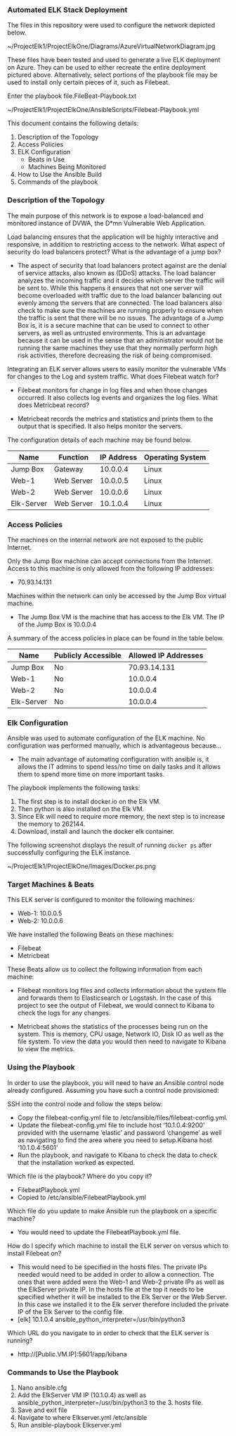 ### Automated ELK Stack Deployment

The files in this repository were used to configure the network depicted below.

~/ProjectElk1/ProjectElkOne/Diagrams/AzureVirtualNetworkDiagram.jpg

These files have been tested and used to generate a live ELK deployment on Azure. They can be used to either recreate the entire deployment pictured above. Alternatively, select portions of the playbook file may be used to install only certain pieces of it, such as Filebeat.

Enter the playbook file.FileBeat-Playbook.txt

~/ProjectElk1/ProjectElkOne/AnsibleScripts/Filebeat-Playbook.yml

This document contains the following details:

1. Description of the Topology
2. Access Policies
3. ELK Configuration
   - Beats in Use 
   - Machines Being Monitored
4. How to Use the Ansible Build
5. Commands of the playbook


### Description of the Topology

The main purpose of this network is to expose a load-balanced and monitored instance of DVWA, the D*mn Vulnerable Web Application.

Load balancing ensures that the application will be highly interactive and responsive, in addition to restricting access to the network. What aspect of security do load balancers protect? What is the advantage of a jump box?

- The aspect of security that load balancers protect against are the denial of service attacks, also known as (DDoS) attacks. The load balancer analyzes the incoming traffic and it decides which server the traffic will be sent to. While this happens it ensures that not one server will become overloaded with traffic due to the load balancer balancing out evenly among the servers that are connected. The load balancers also check to make sure the machines are running properly to ensure when the traffic is sent that there will be no issues. The advantage of a Jump Box is, it is a secure machine that can be used to connect to other servers, as well as untrusted environments. This is an advantage because it can be used in the sense that an administrator would not be running the same machines they use that they normally perform high risk activities, therefore decreasing the risk of being compromised. 

Integrating an ELK server allows users to easily monitor the vulnerable VMs for changes to the Log and system traffic.
What does Filebeat watch for?

- Filebeat monitors for change in log files and when those changes occurred. It also collects log events and organizes the log files. 
What does Metricbeat record? 

- Metricbeat records the metrics and statistics and prints them to the output that is specified. It also helps monitor the servers.  

The configuration details of each machine may be found below.



| Name       | Function    | IP Address | Operating System |
|------------|-------------|------------|------------------|
| Jump Box   | Gateway     | 10.0.0.4   | Linux            |
| Web-1      | Web Server  | 10.0.0.5   | Linux            |
| Web-2      | Web Server  | 10.0.0.6   | Linux            |
| Elk-Server | Web Server  | 10.1.0.4   | Linux            |



### Access Policies

The machines on the internal network are not exposed to the public Internet. 

Only the Jump Box machine can accept connections from the Internet. Access to this machine is only allowed from the following IP addresses:

 - 70.93.14.131

Machines within the network can only be accessed by the Jump Box virtual machine.

- The Jump Box VM is the machine that has access to the Elk VM. The IP of the Jump Box is 10.0.0.4


A summary of the access policies in place can be found in the table below.


| Name       | Publicly Accessible | Allowed IP Addresses |
|------------|---------------------|----------------------|
| Jump Box   | No                  | 70.93.14.131         |
| Web-1      | No                  | 10.0.0.4             |
| Web-2      | No                  | 10.0.0.4             |
| Elk-Server | No                  | 10.0.0.4             |




### Elk Configuration

Ansible was used to automate configuration of the ELK machine. No configuration was performed manually, which is advantageous because...

- The main advantage of automating configuration with ansible is, it allows the IT admins to spend less/no time on daily tasks and it allows them to spend more time on more important tasks. 

The playbook implements the following tasks:

1. The first step is to install docker.io on the Elk VM. 
2. Then python is also installed on the Elk VM.
3. Since Elk will need to require more memory, the next step is to increase the memory to 262144.
4. Download, install and launch the docker elk container. 


The following screenshot displays the result of running `docker ps` after successfully configuring the ELK instance.

~/ProjectElk1/ProjectElkOne/Images/Docker.ps.png 

### Target Machines & Beats

This ELK server is configured to monitor the following machines:

- Web-1: 10.0.0.5
- Web-2: 10.0.0.6

We have installed the following Beats on these machines:

- Filebeat
- Metricbeat

These Beats allow us to collect the following information from each machine:

- Filebeat monitors log files and collects information about the system file and forwards them to Elasticsearch or Logstash. In the case of this project to see the output of Filebeat, we would connect to Kibana to check the logs for any changes. 

- Metricbeat shows the statistics of the processes being run on the system. This is memory, CPU usage, Network IO, Disk IO as well as the file system. To view the data you would then need to navigate to Kibana to view the metrics. 


### Using the Playbook

In order to use the playbook, you will need to have an Ansible control node already configured. Assuming you have such a control node provisioned: 

SSH into the control node and follow the steps below:

- Copy the filebeat-config.yml file to /etc/ansible/files/filebeat-config.yml.
- Update the filebeat-config.yml file to include host ‘10.1.0.4:9200’ provided with the username ‘elastic’ and password ‘changeme’ as well as navigating to find the area where you need to setup.Kibana host ‘10.1.0.4:5601’
- Run the playbook, and navigate to Kibana to check the data to check that the installation worked as expected.

Which file is the playbook? Where do you copy it?

- FilebeatPlaybook.yml 
- Copied to /etc/ansible/FilebeatPlaybook.yml 

Which file do you update to make Ansible run the playbook on a specific machine?

- You would need to update the FilebeatPlaybook.yml file. 

How do I specify which machine to install the ELK server on versus which to install Filebeat on?

- This would need to be specified in the hosts files. The private IPs needed would need to be added in order to allow a connection. The ones that were added were the Web-1 and Web-2 private IPs as well as the ElkServer private IP. In the hosts file at the top it needs to be specified whether it will be installed to the Elk Server or the Web Server. In this case we installed it to the Elk server therefore included the private IP of the Elk Server to the config file. 
- [elk] 10.1.0.4 ansible_python_interpreter=/usr/bin/python3

Which URL do you navigate to in order to check that the ELK server is running?

- http://[Public.VM.IP]:5601/app/kibana

### Commands to Use the Playbook

1. Nano ansible.cfg
2. Add the ElkServer VM IP (10.1.0.4) as well as ansible_python_interpreter=/usr/bin/python3 to the 3. hosts file. 
4. Save and exit file
5. Navigate to where Elkserver.yml /etc/ansible
6. Run ansible-playbook Elkserver.yml
